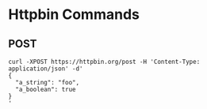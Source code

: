 # Httpbin Commands

## POST

```
curl -XPOST https://httpbin.org/post -H 'Content-Type: application/json' -d'
{
  "a_string": "foo",
  "a_boolean": true
}
'
```
